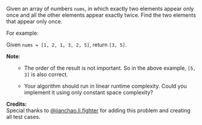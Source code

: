 

Given an array of numbers `nums`, in which exactly two elements appear only once and all the other elements appear exactly twice. Find the two elements that appear only once.



For example:



Given `nums = [1, 2, 1, 3, 2, 5]`, return `[3, 5]`.



**Note**:<br>
<ol>
- The order of the result is not important. So in the above example, `[5, 3]` is also correct.
- Your algorithm should run in linear runtime complexity. Could you implement it using only constant space complexity?
</ol>


**Credits:**<br />Special thanks to [@jianchao.li.fighter](https://leetcode.com/discuss/user/jianchao.li.fighter) for adding this problem and creating all test cases.
